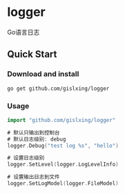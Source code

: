 # logger
Go语言日志


## Quick Start
### Download and install
```
go get github.com/gislxing/logger
```

### Usage
```go
import "github.com/gislxing/logger"

# 默认只输出到控制台
# 默认日志级别: debug
logger.Debug("test log %s", "hello")

# 设置日志级别
logger.SetLevel(logger.LogLevelInfo)

# 设置输出日志到文件
logger.SetLogModel(logger.FileModel)
```
